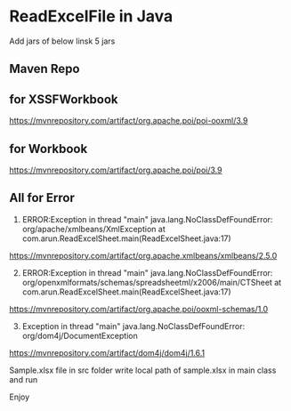 # ReadExcelFile in Java

Add jars of below linsk 5 jars

Maven Repo
------------

for XSSFWorkbook
----------------
https://mvnrepository.com/artifact/org.apache.poi/poi-ooxml/3.9

for Workbook
-------------
https://mvnrepository.com/artifact/org.apache.poi/poi/3.9

All for Error
------------------
1. ERROR:Exception in thread "main" java.lang.NoClassDefFoundError: org/apache/xmlbeans/XmlException
	at com.arun.ReadExcelSheet.main(ReadExcelSheet.java:17)
	
https://mvnrepository.com/artifact/org.apache.xmlbeans/xmlbeans/2.5.0

2. ERROR:Exception in thread "main" java.lang.NoClassDefFoundError: org/openxmlformats/schemas/spreadsheetml/x2006/main/CTSheet
	at com.arun.ReadExcelSheet.main(ReadExcelSheet.java:17)

https://mvnrepository.com/artifact/org.apache.poi/ooxml-schemas/1.0


3. Exception in thread "main" java.lang.NoClassDefFoundError: org/dom4j/DocumentException

https://mvnrepository.com/artifact/dom4j/dom4j/1.6.1


Sample.xlsx file in src folder 
write local path of sample.xlsx  in main class and run

Enjoy
